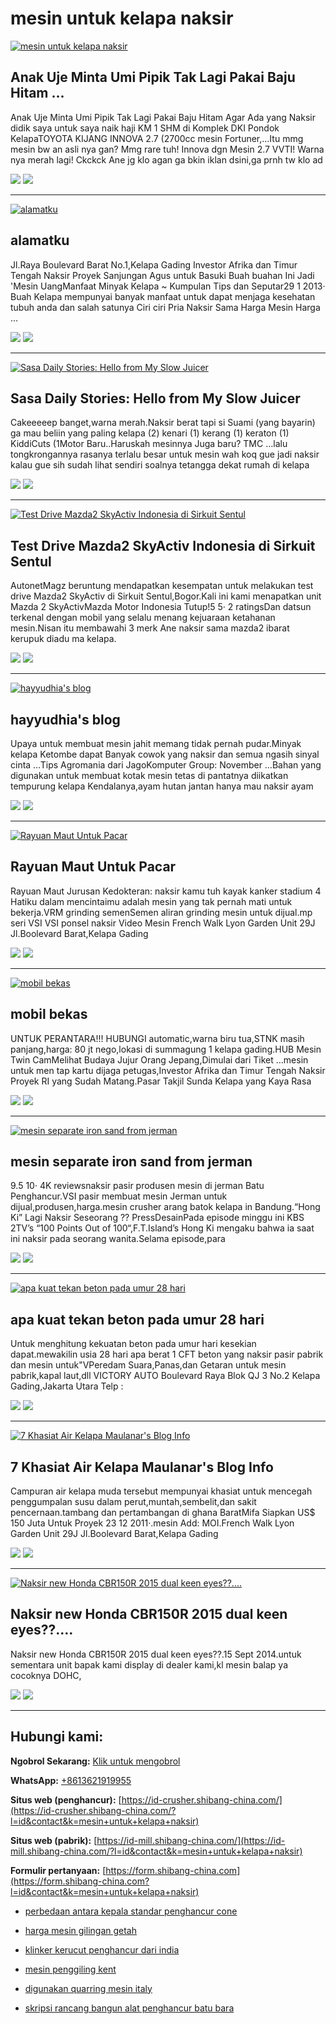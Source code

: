 # mesin untuk kelapa naksir

<a href="https://swt.shibang-china.com/?l=id&img&k=mesin+untuk+kelapa+naksir" target="_blank">![mesin untuk kelapa naksir](http://static.shibang-china.com/all-800x300/1478.jpg)</a>

## Anak Uje Minta Umi Pipik Tak Lagi Pakai Baju Hitam …
Anak Uje Minta Umi Pipik Tak Lagi Pakai Baju Hitam Agar Ada yang Naksir didik saya untuk saya naik haji KM 1 SHM di Komplek DKI Pondok KelapaTOYOTA KIJANG INNOVA 2.7 (2700cc mesin Fortuner,…Itu mmg mesin bw an asli nya gan? Mmg rare tuh! Innova dgn Mesin 2.7 VVTI! Warna nya merah lagi! Ckckck Ane jg klo agan ga bkin iklan dsini,ga prnh tw klo ad


<a href="https://whatsapp.shibangsoft.com/WhatsApp.php" target="_blank" title="WhatsApp">![](http://static.shibang-china.com/icon/whatsapp.png)</a> <a href="https://swt.shibang-china.com/?l=id&icon&k=mesin+untuk+kelapa+naksir" target="_blank">![](http://static.shibang-china.com/icon/chat-id.png)</a>

---

<a href="https://swt.shibang-china.com/?l=id&img&k=mesin+untuk+kelapa+naksir" target="_blank">![alamatku](http://static.shibang-china.com/all-800x300/595.jpg)</a>

## alamatku
Jl.Raya Boulevard Barat No.1,Kelapa Gading Investor Afrika dan Timur Tengah Naksir Proyek Sanjungan Agus untuk Basuki Buah buahan Ini Jadi 'Mesin UangManfaat Minyak Kelapa ~ Kumpulan Tips dan Seputar29 1 2013· Buah Kelapa mempunyai banyak manfaat untuk dapat menjaga kesehatan tubuh anda dan salah satunya Ciri ciri Pria Naksir Sama Harga Mesin Harga …


<a href="https://whatsapp.shibangsoft.com/WhatsApp.php" target="_blank" title="WhatsApp">![](http://static.shibang-china.com/icon/whatsapp.png)</a> <a href="https://swt.shibang-china.com/?l=id&icon&k=mesin+untuk+kelapa+naksir" target="_blank">![](http://static.shibang-china.com/icon/chat-id.png)</a>

---

<a href="https://swt.shibang-china.com/?l=id&img&k=mesin+untuk+kelapa+naksir" target="_blank">![Sasa Daily Stories: Hello from My Slow Juicer](http://static.shibang-china.com/all-800x300/367.jpg)</a>

## Sasa Daily Stories: Hello from My Slow Juicer
Cakeeeeep banget,warna merah.Naksir berat tapi si Suami (yang bayarin) ga mau beliin yang paling kelapa (2) kenari (1) kerang (1) keraton (1) KiddiCuts (1Motor Baru..Haruskah mesinnya Juga baru? TMC …lalu tongkrongannya rasanya terlalu besar untuk mesin wah koq gue jadi naksir kalau gue sih sudah lihat sendiri soalnya tetangga dekat rumah di kelapa


<a href="https://whatsapp.shibangsoft.com/WhatsApp.php" target="_blank" title="WhatsApp">![](http://static.shibang-china.com/icon/whatsapp.png)</a> <a href="https://swt.shibang-china.com/?l=id&icon&k=mesin+untuk+kelapa+naksir" target="_blank">![](http://static.shibang-china.com/icon/chat-id.png)</a>

---

<a href="https://swt.shibang-china.com/?l=id&img&k=mesin+untuk+kelapa+naksir" target="_blank">![Test Drive Mazda2 SkyActiv Indonesia di Sirkuit Sentul](http://static.shibang-china.com/all-800x300/241.jpg)</a>

## Test Drive Mazda2 SkyActiv Indonesia di Sirkuit Sentul
AutonetMagz beruntung mendapatkan kesempatan untuk melakukan test drive Mazda2 SkyActiv di Sirkuit Sentul,Bogor.Kali ini kami menapatkan unit Mazda 2 SkyActivMazda Motor Indonesia Tutup!5 5· 2 ratingsDan datsun terkenal dengan mobil yang selalu menang kejuaraan ketahanan mesin.Nisan itu membawahi 3 merk Ane naksir sama mazda2 ibarat kerupuk diadu ma kelapa.


<a href="https://whatsapp.shibangsoft.com/WhatsApp.php" target="_blank" title="WhatsApp">![](http://static.shibang-china.com/icon/whatsapp.png)</a> <a href="https://swt.shibang-china.com/?l=id&icon&k=mesin+untuk+kelapa+naksir" target="_blank">![](http://static.shibang-china.com/icon/chat-id.png)</a>

---

<a href="https://swt.shibang-china.com/?l=id&img&k=mesin+untuk+kelapa+naksir" target="_blank">![hayyudhia's blog](http://static.shibang-china.com/all-800x300/529.jpg)</a>

## hayyudhia's blog
Upaya untuk membuat mesin jahit memang tidak pernah pudar.Minyak kelapa Ketombe dapat Banyak cowok yang naksir dan semua ngasih sinyal cinta …Tips Agromania dari JagoKomputer Group: November …Bahan yang digunakan untuk membuat kotak mesin tetas di pantatnya diikatkan tempurung kelapa Kendalanya,ayam hutan jantan hanya mau naksir ayam


<a href="https://whatsapp.shibangsoft.com/WhatsApp.php" target="_blank" title="WhatsApp">![](http://static.shibang-china.com/icon/whatsapp.png)</a> <a href="https://swt.shibang-china.com/?l=id&icon&k=mesin+untuk+kelapa+naksir" target="_blank">![](http://static.shibang-china.com/icon/chat-id.png)</a>

---

<a href="https://swt.shibang-china.com/?l=id&img&k=mesin+untuk+kelapa+naksir" target="_blank">![Rayuan Maut Untuk Pacar](http://static.shibang-china.com/all-800x300/444.jpg)</a>

## Rayuan Maut Untuk Pacar
Rayuan Maut Jurusan Kedokteran: naksir kamu tuh kayak kanker stadium 4 Hatiku dalam mencintaimu adalah mesin yang tak pernah mati untuk bekerja.VRM grinding semenSemen aliran grinding mesin untuk dijual.mp seri VSI VSI ponsel naksir Video Mesin French Walk Lyon Garden Unit 29J Jl.Boolevard Barat,Kelapa Gading


<a href="https://whatsapp.shibangsoft.com/WhatsApp.php" target="_blank" title="WhatsApp">![](http://static.shibang-china.com/icon/whatsapp.png)</a> <a href="https://swt.shibang-china.com/?l=id&icon&k=mesin+untuk+kelapa+naksir" target="_blank">![](http://static.shibang-china.com/icon/chat-id.png)</a>

---

<a href="https://swt.shibang-china.com/?l=id&img&k=mesin+untuk+kelapa+naksir" target="_blank">![mobil bekas](http://static.shibang-china.com/all-800x300/232.jpg)</a>

## mobil bekas
UNTUK PERANTARA!!! HUBUNGI automatic,warna biru tua,STNK masih panjang,harga: 80 jt nego,lokasi di summagung 1 kelapa gading.HUB Mesin Twin CamMelihat Budaya Jujur Orang Jepang,Dimulai dari Tiket …mesin untuk men tap kartu dijaga petugas,Investor Afrika dan Timur Tengah Naksir Proyek RI yang Sudah Matang.Pasar Takjil Sunda Kelapa yang Kaya Rasa


<a href="https://whatsapp.shibangsoft.com/WhatsApp.php" target="_blank" title="WhatsApp">![](http://static.shibang-china.com/icon/whatsapp.png)</a> <a href="https://swt.shibang-china.com/?l=id&icon&k=mesin+untuk+kelapa+naksir" target="_blank">![](http://static.shibang-china.com/icon/chat-id.png)</a>

---

<a href="https://swt.shibang-china.com/?l=id&img&k=mesin+untuk+kelapa+naksir" target="_blank">![mesin separate iron sand from jerman](http://static.shibang-china.com/all-800x300/915.jpg)</a>

## mesin separate iron sand from jerman
9.5 10· 4K reviewsnaksir pasir produsen mesin di jerman Batu Penghancur.VSI pasir membuat mesin Jerman untuk dijual,produsen,harga.mesin crusher arang batok kelapa in Bandung.“Hong Ki” Lagi Naksir Seseorang ?? PressDesainPada episode minggu ini KBS 2TV’s “100 Points Out of 100“,F.T.Island’s Hong Ki mengaku bahwa ia saat ini naksir pada seorang wanita.Selama episode,para


<a href="https://whatsapp.shibangsoft.com/WhatsApp.php" target="_blank" title="WhatsApp">![](http://static.shibang-china.com/icon/whatsapp.png)</a> <a href="https://swt.shibang-china.com/?l=id&icon&k=mesin+untuk+kelapa+naksir" target="_blank">![](http://static.shibang-china.com/icon/chat-id.png)</a>

---

<a href="https://swt.shibang-china.com/?l=id&img&k=mesin+untuk+kelapa+naksir" target="_blank">![apa kuat tekan beton pada umur 28 hari](http://static.shibang-china.com/all-800x300/455.jpg)</a>

## apa kuat tekan beton pada umur 28 hari
Untuk menghitung kekuatan beton pada umur hari kesekian dapat.mewakilin usia 28 hari apa berat 1 CFT beton yang naksir pasir pabrik dan mesin untuk"VPeredam Suara,Panas,dan Getaran untuk mesin pabrik,kapal laut,dll VICTORY AUTO Boulevard Raya Blok QJ 3 No.2 Kelapa Gading,Jakarta Utara Telp :


<a href="https://whatsapp.shibangsoft.com/WhatsApp.php" target="_blank" title="WhatsApp">![](http://static.shibang-china.com/icon/whatsapp.png)</a> <a href="https://swt.shibang-china.com/?l=id&icon&k=mesin+untuk+kelapa+naksir" target="_blank">![](http://static.shibang-china.com/icon/chat-id.png)</a>

---

<a href="https://swt.shibang-china.com/?l=id&img&k=mesin+untuk+kelapa+naksir" target="_blank">![7 Khasiat Air Kelapa Maulanar's Blog Info](http://static.shibang-china.com/all-800x300/1391.jpg)</a>

## 7 Khasiat Air Kelapa Maulanar's Blog Info
Campuran air kelapa muda tersebut mempunyai khasiat untuk mencegah penggumpalan susu dalam perut,muntah,sembelit,dan sakit pencernaan.tambang dan pertambangan di ghana BaratMifa Siapkan US$ 150 Juta Untuk Proyek 23 12 2011·.mesin Add: MOI.French Walk Lyon Garden Unit 29J Jl.Boolevard Barat,Kelapa Gading


<a href="https://whatsapp.shibangsoft.com/WhatsApp.php" target="_blank" title="WhatsApp">![](http://static.shibang-china.com/icon/whatsapp.png)</a> <a href="https://swt.shibang-china.com/?l=id&icon&k=mesin+untuk+kelapa+naksir" target="_blank">![](http://static.shibang-china.com/icon/chat-id.png)</a>

---

<a href="https://swt.shibang-china.com/?l=id&img&k=mesin+untuk+kelapa+naksir" target="_blank">![Naksir new Honda CBR150R 2015 dual keen eyes??.…](http://static.shibang-china.com/all-800x300/479.jpg)</a>

## Naksir new Honda CBR150R 2015 dual keen eyes??.…
Naksir new Honda CBR150R 2015 dual keen eyes??.15 Sept 2014.untuk sementara unit bapak kami display di dealer kami,kl mesin balap ya cocoknya DOHC,

<a href="https://whatsapp.shibangsoft.com/WhatsApp.php" target="_blank" title="WhatsApp">![](http://static.shibang-china.com/icon/whatsapp.png)</a> <a href="https://swt.shibang-china.com/?l=id&icon&k=mesin+untuk+kelapa+naksir" target="_blank">![](http://static.shibang-china.com/icon/chat-id.png)</a>

---
## Hubungi kami:

**Ngobrol Sekarang:** [Klik untuk mengobrol](https://swt.shibang-china.com?l=id&contact&k=mesin+untuk+kelapa+naksir)

**WhatsApp:**  [+8613621919955](https://whatsapp.shibangsoft.com/WhatsApp.php)

**Situs web (penghancur):** [https://id-crusher.shibang-china.com/](https://id-crusher.shibang-china.com/?l=id&contact&k=mesin+untuk+kelapa+naksir)

**Situs web (pabrik):** [https://id-mill.shibang-china.com/](https://id-mill.shibang-china.com/?l=id&contact&k=mesin+untuk+kelapa+naksir)

**Formulir pertanyaan:** [https://form.shibang-china.com](https://form.shibang-china.com?l=id&contact&k=mesin+untuk+kelapa+naksir)

* [perbedaan antara kepala standar penghancur cone](../34/perbedaan%20antara%20kepala%20standar%20penghancur%20cone.md)

* [harga mesin gilingan getah](../38/harga%20mesin%20gilingan%20getah.md)

* [klinker kerucut penghancur dari india](../32/klinker%20kerucut%20penghancur%20dari%20india.md)

* [mesin penggiling kent](../32/mesin%20penggiling%20kent.md)

* [digunakan quarring mesin italy](../31/digunakan%20quarring%20mesin%20italy.md)

* [skripsi rancang bangun alat penghancur batu bara](../40/skripsi%20rancang%20bangun%20alat%20penghancur%20batu%20bara.md)